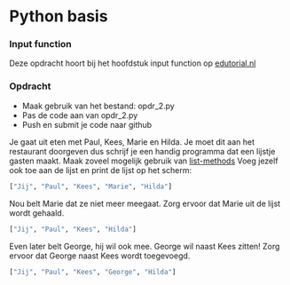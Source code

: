# Python basis

### Input function
Deze opdracht hoort bij het hoofdstuk input function op [edutorial.nl](https://www.edutorial.nl)

### Opdracht

* Maak gebruik van het bestand: opdr_2.py
* Pas de code aan van opdr_2.py
* Push en submit je code naar github

Je gaat uit eten met Paul, Kees, Marie en Hilda.
Je moet dit aan het restaurant doorgeven dus schrijf je een handig programma dat een lijstje gasten maakt. Maak zoveel mogelijk gebruik van [list-methods](https://www.w3schools.com/python/python_ref_list.asp)
Voeg jezelf ook toe aan de lijst en print de lijst op het scherm:


```python
["Jij", "Paul", "Kees", "Marie", "Hilda"]
```
Nou belt Marie dat ze niet meer meegaat.
Zorg ervoor dat Marie uit de lijst wordt gehaald.
```python
["Jij", "Paul", "Kees", "Hilda"]
```
Even later belt George, hij wil ook mee. George wil naast Kees zitten!
Zorg ervoor dat George naast Kees wordt toegevoegd.

```python
["Jij", "Paul", "Kees", "George", "Hilda"]
```
